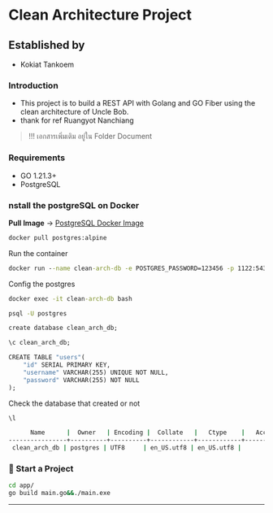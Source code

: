 # Clean Architecture Project

## Established by

- Kokiat Tankoem

### Introduction

- This project is to build a REST API with Golang and GO Fiber using the clean architecture of Uncle Bob.
- thank for ref Ruangyot Nanchiang

> !!! เอกสารเพิ่มเติม อยู่ใน Folder Document

### Requirements

- GO 1.21.3+
- PostgreSQL

### nstall the postgreSQL on Docker

**Pull Image** -> <a href="https://hub.docker.com/_/postgres" target="_blank">PostgreSQL Docker Image</a>

```cmd
docker pull postgres:alpine
```

Run the container

```cmd
docker run --name clean-arch-db -e POSTGRES_PASSWORD=123456 -p 1122:5432 -d postgres:alpine
```

Config the postgres

```cmd
docker exec -it clean-arch-db bash
```

```cmd
psql -U postgres
```

```cmd
create database clean_arch_db;
```

```cmd
\c clean_arch_db;
```

```cmd
CREATE TABLE "users"(
    "id" SERIAL PRIMARY KEY,
    "username" VARCHAR(255) UNIQUE NOT NULL,
    "password" VARCHAR(255) NOT NULL
);
```

Check the database that created or not

```cmd
\l
```

```cmd
      Name      |  Owner   | Encoding |  Collate   |   Ctype    |   Access privileges
----------------+----------+----------+------------+------------+-----------------------
 clean_arch_db | postgres | UTF8     | en_US.utf8 | en_US.utf8 |
```

### 🚀 Start a Project

```zsh
cd app/
go build main.go&&./main.exe
```

---
